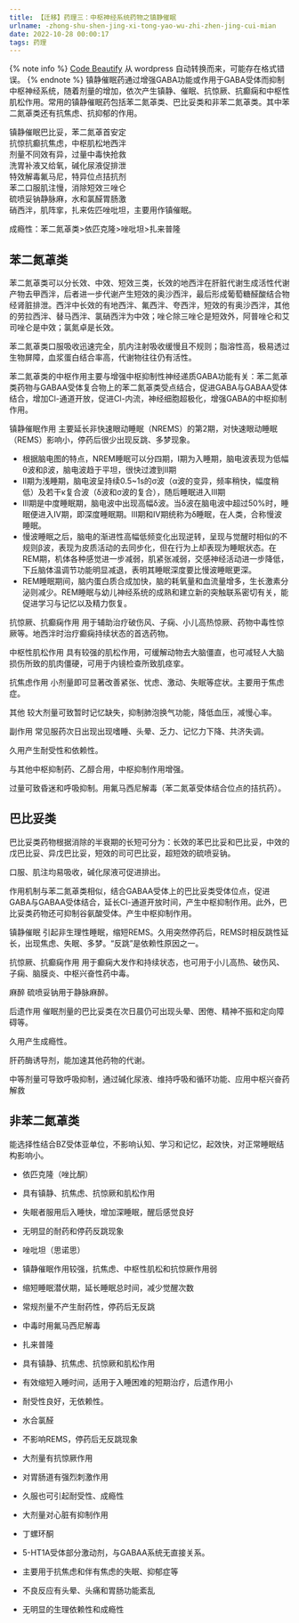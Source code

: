 ```yaml
---
title: 【迁移】药理三：中枢神经系统药物之镇静催眠
urlname: -zhong-shu-shen-jing-xi-tong-yao-wu-zhi-zhen-jing-cui-mian
date: 2022-10-28 00:00:17
tags: 药理
---
```

{% note info %}
[Code Beautify](https://codebeautify.org/html-to-markdown) 从 wordpress 自动转换而来，可能存在格式错误。
{% endnote %}
镇静催眠药通过增强GABA功能或作用于GABA受体而抑制中枢神经系统，随着剂量的增加，依次产生镇静、催眠、抗惊厥、抗癫痫和中枢性肌松作用。常用的镇静催眠药包括苯二氮䓬类、巴比妥类和非苯二氮䓬类。其中苯二氮䓬类还有抗焦虑、抗抑郁的作用。

镇静催眠巴比妥，苯二氮䓬首安定  
抗惊抗癫抗焦虑，中枢肌松地西泮  
剂量不同效有异，过量中毒快抢救  
洗胃补液又给氧，碱化尿液促排泄  
特效解毒氟马尼，特异位点拮抗剂  
苯二口服肌注慢，消除短效三唑仑  
硫喷妥钠静脉麻，水和氯醛胃肠激  
硝西泮，肌阵挛，扎来佐匹唑吡坦，主要用作镇催眠。

成瘾性：苯二氮䓬类>依匹克隆>唑吡坦>扎来普隆

苯二氮䓬类
-----

苯二氮䓬类可以分长效、中效、短效三类，长效的地西泮在肝脏代谢生成活性代谢产物去甲西泮，后者进一步代谢产生短效的奥沙西泮，最后形成葡萄糖醛酸结合物经肾脏排泄。西泮中长效的有地西泮、氟西泮、夸西泮，短效的有奥沙西泮，其他的劳拉西泮、替马西泮、氯硝西泮为中效；唑仑除三唑仑是短效外，阿普唑仑和艾司唑仑是中效；氯氮卓是长效。

苯二氮䓬类口服吸收迅速完全，肌内注射吸收缓慢且不规则；脂溶性高，极易透过生物屏障，血浆蛋白结合率高，代谢物往往仍有活性。

苯二氮䓬类的中枢作用主要与增强中枢抑制性神经递质GABA功能有关：苯二氮䓬类药物与GABAA受体复合物上的苯二氮䓬类受点结合，促进GABA与GABAA受体结合，增加Cl-通道开放，促进Cl-内流，神经细胞超极化，增强GABA的中枢抑制作用。

镇静催眠作用 主要延长非快速眼动睡眠（NREMS）的第2期，对快速眼动睡眠（REMS）影响小，停药后很少出现反跳、多梦现象。

*   根据脑电图的特点，NREM睡眠可以分四期，I期为入睡期，脑电波表现为低幅θ波和β波，脑电波趋于平坦，很快过渡到II期
*   II期为浅睡期，脑电波呈持续0.5~1s的σ波（α波的变异，频率稍快，幅度稍低）及若干κ复合波（δ波和σ波的复合），随后睡眠进入III期
*   III期是中度睡眠期，脑电波中出现高幅δ波。当δ波在脑电波中超过50%时，睡眠便进入IV期，即深度睡眠期。III期和IV期统称为δ睡眠，在人类，合称慢波睡眠。
*   慢波睡眠之后，脑电的渐进性高幅低频变化出现逆转，呈现与觉醒时相似的不规则β波，表现为皮质活动的去同步化，但在行为上却表现为睡眠状态。在REM期，机体各种感觉进一步减弱，肌紧张减弱，交感神经活动进一步降低，下丘脑体温调节功能明显减退，表明其睡眠深度要比慢波睡眠更深。
*   REM睡眠期间，脑内蛋白质合成加快，脑的耗氧量和血流量增多，生长激素分泌则减少。REM睡眠与幼儿神经系统的成熟和建立新的突触联系密切有关，能促进学习与记忆以及精力恢复。

抗惊厥、抗癫痫作用 用于辅助治疗破伤风、子痫、小儿高热惊厥、药物中毒性惊厥等。地西泮时治疗癫痫持续状态的首选药物。

中枢性肌松作用 具有较强的肌松作用，可缓解动物去大脑僵直，也可减轻人大脑损伤所致的肌肉僵硬，可用于内镜检查所致肌痉挛。

抗焦虑作用 小剂量即可显著改善紧张、忧虑、激动、失眠等症状。主要用于焦虑症。

其他 较大剂量可致暂时记忆缺失，抑制肺泡换气功能，降低血压，减慢心率。

副作用 常见服药次日出现出现嗜睡、头晕、乏力、记忆力下降、共济失调。

久用产生耐受性和依赖性。

与其他中枢抑制药、乙醇合用，中枢抑制作用增强。

过量可致昏迷和呼吸抑制。用氟马西尼解毒（苯二氮䓬受体结合位点的拮抗药）。

巴比妥类
----

巴比妥类药物根据消除的半衰期的长短可分为：长效的苯巴比妥和巴比妥，中效的戊巴比妥、异戊巴比妥，短效的司可巴比妥，超短效的硫喷妥钠。

口服、肌注均易吸收，碱化尿液可促进排出。

作用机制与苯二氮䓬类相似，结合GABAA受体上的巴比妥类受体位点，促进GABA与GABAA受体结合，延长Cl-通道开放时间，产生中枢抑制作用。此外，巴比妥类药物还可抑制谷氨酸受体。产生中枢抑制作用。

镇静催眠 引起非生理性睡眠，缩短REMS。久用突然停药后，REMS时相反跳性延长，出现焦虑、失眠、多梦。“反跳”是依赖性原因之一。

抗惊厥、抗癫痫作用 用于癫痫大发作和持续状态，也可用于小儿高热、破伤风、子痫、脑膜炎、中枢兴奋性药中毒。

麻醉 硫喷妥钠用于静脉麻醉。

后遗作用 催眠剂量的巴比妥类在次日晨仍可出现头晕、困倦、精神不振和定向障碍等。

久用产生成瘾性。

肝药酶诱导剂，能加速其他药物的代谢。

中等剂量可导致呼吸抑制，通过碱化尿液、维持呼吸和循环功能、应用中枢兴奋药解救

非苯二氮䓬类
------

能选择性结合BZ受体亚单位，不影响认知、学习和记忆，起效快，对正常睡眠结构影响小。

*   依匹克隆（唑比酮）
*   具有镇静、抗焦虑、抗惊厥和肌松作用
*   失眠者服用后入睡快，增加深睡眠，醒后感觉良好
*   无明显的耐药和停药反跳现象

*   唑吡坦（思诺思）
*   镇静催眠作用较强，抗焦虑、中枢性肌松和抗惊厥作用弱
*   缩短睡眠潜伏期，延长睡眠总时间，减少觉醒次数
*   常规剂量不产生耐药性，停药后无反跳
*   中毒时用氟马西尼解毒

*   扎来普隆
*   具有镇静、抗焦虑、抗惊厥和肌松作用
*   有效缩短入睡时间，适用于入睡困难的短期治疗，后遗作用小
*   耐受性良好，无依赖性。

*   水合氯醛
*   不影响REMS，停药后无反跳现象
*   大剂量有抗惊厥作用
*   对胃肠道有强烈刺激作用
*   久服也可引起耐受性、成瘾性
*   大剂量对心脏有抑制作用

*   丁螺环酮
*   5-HT1A受体部分激动剂，与GABAA系统无直接关系。
*   主要用于抗焦虑和伴有焦虑的失眠、抑郁症等
*   不良反应有头晕、头痛和胃肠功能紊乱
*   无明显的生理依赖性和成瘾性